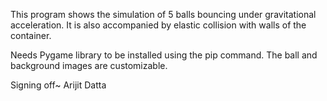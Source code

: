 This program shows the simulation of 5 balls bouncing under gravitational acceleration. It is also accompanied by elastic collision with walls of the container.

Needs Pygame library to be installed using the pip command. The ball and background images are customizable. 

Signing off~ Arijit Datta